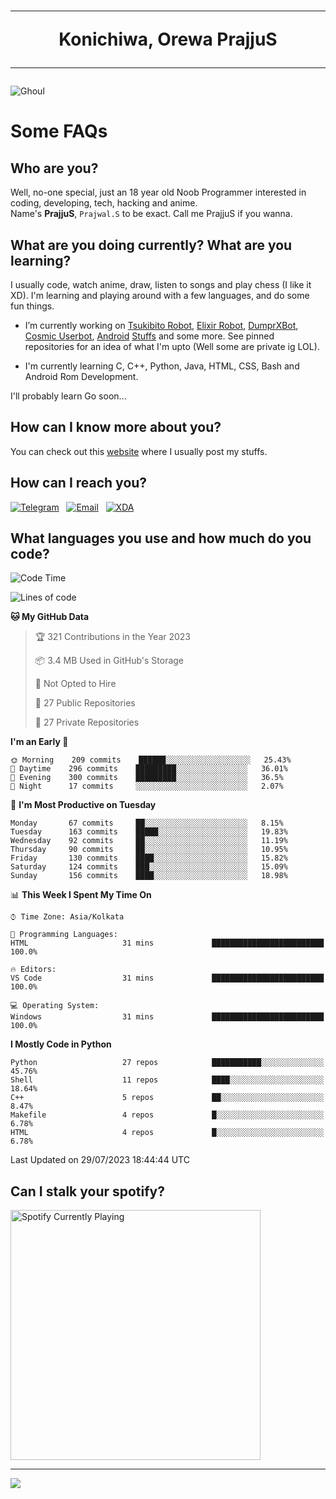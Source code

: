 <h1 align="center"><hr>Konichiwa, Orewa PrajjuS<hr></h1>


<img src="https://telegra.ph/file/6041d22c64479ee5ff802.jpg" alt="Ghoul"/>


<h1>Some FAQs</h1>


<h2>Who are you?</h2>

Well, no-one special, just an 18 year old Noob Programmer interested in coding, developing, tech, hacking and anime.
<br>
Name's <b>PrajjuS</b>, <code>Prajwal.S</code> to be exact. Call me PrajjuS if you wanna.


<h2>What are you doing currently? What are you learning?</h2>

I usually code, watch anime, draw, listen to songs and play chess (I like it XD). I'm learning and playing around with a few languages, and do some fun things.

- I’m currently working on <a href="Https://t.me/PrajjuSAssistantBot">Tsukibito Robot</a>, <a href="https://t.me/projectelixir_bot">Elixir Robot</a>, <a href="https://t.me/DumprXBot">DumprXBot</a>, <a href="https://github.com/SkyLab-Devs/CosmicUserbot">Cosmic Userbot</a>, <a href="https://github.com/Noob-OS">Android</a> <a href="https://github.com/PrajjuS/device_xiaomi_vince">Stuffs</a> and some more. See pinned repositories for an idea of what I'm upto (Well some are private ig LOL).

- I'm currently learning C, C++, Python, Java, HTML, CSS, Bash and Android Rom Development.

I'll probably learn Go soon...


<h2>How can I know more about you?</h2>

You can check out this <a href="https://prajjus.site">website</a> where I usually post my stuffs.


<h2>How can I reach you?</h2>

<a href="https://t.me/PrajjuS"><img src="https://img.shields.io/badge/PrajjuS-2CA5E0?style=flat-square&logo=telegram&logoColor=white" alt="Telegram"/></a>&nbsp;&nbsp;&nbsp;<a href="theprajjus@gmail.com"><img src="https://img.shields.io/badge/theprajjus@gmail.com-D14836?style=flat-square&logo=gmail&logoColor=white" alt="Email"/></a>&nbsp;&nbsp;&nbsp;<a href="https://forum.xda-developers.com/m/prajjus.10388799/"><img src="https://img.shields.io/badge/PrajjuS-F59714?style=flat-square&logo=xda-developers&logoColor=white" alt="XDA"/></a>


<h2>What languages you use and how much do you code?</h2>

<!--START_SECTION:waka-->
![Code Time](http://img.shields.io/badge/Code%20Time-372%20hrs%2013%20mins-blue)

![Lines of code](https://img.shields.io/badge/From%20Hello%20World%20I%27ve%20Written-38%20Thousand%20lines%20of%20code-blue)

**🐱 My GitHub Data** 

> 🏆 321 Contributions in the Year 2023
 > 
> 📦 3.4 MB Used in GitHub's Storage 
 > 
> 🚫 Not Opted to Hire
 > 
> 📜 27 Public Repositories 
 > 
> 🔑 27 Private Repositories  
 > 
**I'm an Early 🐤** 

```text
🌞 Morning    209 commits    ██████░░░░░░░░░░░░░░░░░░░   25.43% 
🌆 Daytime    296 commits    █████████░░░░░░░░░░░░░░░░   36.01% 
🌃 Evening    300 commits    █████████░░░░░░░░░░░░░░░░   36.5% 
🌙 Night      17 commits     ░░░░░░░░░░░░░░░░░░░░░░░░░   2.07%

```
📅 **I'm Most Productive on Tuesday** 

```text
Monday       67 commits     ██░░░░░░░░░░░░░░░░░░░░░░░   8.15% 
Tuesday      163 commits    █████░░░░░░░░░░░░░░░░░░░░   19.83% 
Wednesday    92 commits     ██░░░░░░░░░░░░░░░░░░░░░░░   11.19% 
Thursday     90 commits     ██░░░░░░░░░░░░░░░░░░░░░░░   10.95% 
Friday       130 commits    ████░░░░░░░░░░░░░░░░░░░░░   15.82% 
Saturday     124 commits    ███░░░░░░░░░░░░░░░░░░░░░░   15.09% 
Sunday       156 commits    ████░░░░░░░░░░░░░░░░░░░░░   18.98%

```


📊 **This Week I Spent My Time On** 

```text
⌚︎ Time Zone: Asia/Kolkata

💬 Programming Languages: 
HTML                     31 mins             █████████████████████████   100.0%

🔥 Editors: 
VS Code                  31 mins             █████████████████████████   100.0%

💻 Operating System: 
Windows                  31 mins             █████████████████████████   100.0%

```

**I Mostly Code in Python** 

```text
Python                   27 repos            ███████████░░░░░░░░░░░░░░   45.76% 
Shell                    11 repos            ████░░░░░░░░░░░░░░░░░░░░░   18.64% 
C++                      5 repos             ██░░░░░░░░░░░░░░░░░░░░░░░   8.47% 
Makefile                 4 repos             █░░░░░░░░░░░░░░░░░░░░░░░░   6.78% 
HTML                     4 repos             █░░░░░░░░░░░░░░░░░░░░░░░░   6.78%

```



 Last Updated on 29/07/2023 18:44:44 UTC
<!--END_SECTION:waka-->


<h2>Can I stalk your spotify?</h2>

<a href="https://open.spotify.com/user/cotgk31v4nhw20gs5adb29jq5"><img src="https://spotify-readme-prajjus.vercel.app/api?theme=dark&rainbow=true" alt="Spotify Currently Playing" width="400px"/></a>


<hr>


<img src="https://komarev.com/ghpvc/?username=prajjus&label=Profile%20Views&color=000000&style=flat">
